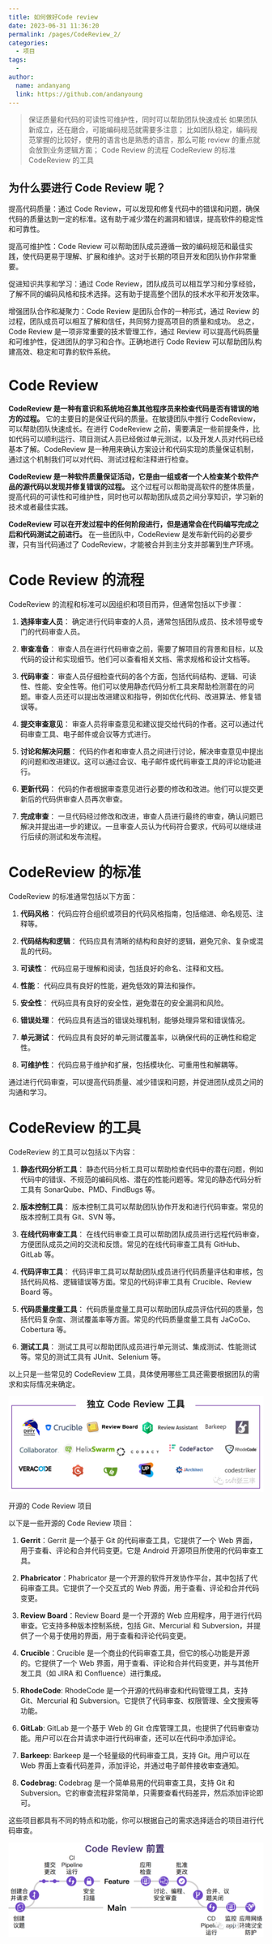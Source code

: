 ```yaml
---
title: 如何做好Code review
date: 2023-06-31 11:36:20
permalink: /pages/CodeReview_2/
categories:
  - 项目
tags:
  -
author:
  name: andanyang
  link: https://github.com/andanyoung
---
```


> 保证质量和代码的可读性可维护性，同时可以帮助团队快速成长
> 如果团队新成立，还在磨合，可能编码规范就需要多注意；
> 比如团队稳定，编码规范掌握的比较好，使用的语言也是熟悉的语言，那么可能 review 的重点就会放到业务逻辑方面；
> Code Review 的流程
> CodeReview 的标准
> CodeReview 的工具

## 为什么要进行 Code Review 呢？

提高代码质量：通过 Code Review，可以发现和修复代码中的错误和问题，确保代码的质量达到一定的标准。这有助于减少潜在的漏洞和错误，提高软件的稳定性和可靠性。

提高可维护性：Code Review 可以帮助团队成员遵循一致的编码规范和最佳实践，使代码更易于理解、扩展和维护。这对于长期的项目开发和团队协作非常重要。

促进知识共享和学习：通过 Code Review，团队成员可以相互学习和分享经验，了解不同的编码风格和技术选择。这有助于提高整个团队的技术水平和开发效率。

增强团队合作和凝聚力：Code Review 是团队合作的一种形式，通过 Review 的过程，团队成员可以相互了解和信任，共同努力提高项目的质量和成功。
总之，Code Review 是一项非常重要的技术管理工作，通过 Review 可以提高代码质量和可维护性，促进团队的学习和合作。正确地进行 Code Review 可以帮助团队构建高效、稳定和可靠的软件系统。

# Code Review

**CodeReview 是一种有意识和系统地召集其他程序员来检查代码是否有错误的地方的过程。** 它的主要目的是保证代码的质量。在敏捷团队中推行 CodeReview，可以帮助团队快速成长。在进行 CodeReview 之前，需要满足一些前提条件，比如代码可以顺利运行、项目测试人员已经做过单元测试，以及开发人员对代码已经基本了解。CodeReview 是一种用来确认方案设计和代码实现的质量保证机制，通过这个机制我们可以对代码、测试过程和注释进行检查。

**CodeReview 是一种软件质量保证活动，它是由一组或者一个人检查某个软件产品的源代码以发现并修复错误的过程。** 这个过程可以帮助提高软件的整体质量，提高代码的可读性和可维护性，同时也可以帮助团队成员之间分享知识，学习新的技术或者最佳实践。

**CodeReview 可以在开发过程中的任何阶段进行，但是通常会在代码编写完成之后和代码测试之前进行。** 在一些团队中，CodeReview 是发布新代码的必要步骤，只有当代码通过了 CodeReview，才能被合并到主分支并部署到生产环境。

# Code Review 的流程

CodeReview 的流程和标准可以因组织和项目而异，但通常包括以下步骤：

1. **选择审查人员**： 确定进行代码审查的人员，通常包括团队成员、技术领导或专门的代码审查人员。

2. **审查准备**： 审查人员在进行代码审查之前，需要了解项目的背景和目标，以及代码的设计和实现细节。他们可以查看相关文档、需求规格和设计文档等。

3. **代码审查**： 审查人员仔细检查代码的各个方面，包括代码结构、逻辑、可读性、性能、安全性等。他们可以使用静态代码分析工具来帮助检测潜在的问题。审查人员还可以提出改进建议和指导，例如优化代码、改进算法、修复错误等。

4. **提交审查意见**： 审查人员将审查意见和建议提交给代码的作者。这可以通过代码审查工具、电子邮件或会议等方式进行。

5. **讨论和解决问题**： 代码的作者和审查人员之间进行讨论，解决审查意见中提出的问题和改进建议。这可以通过会议、电子邮件或代码审查工具的评论功能进行。

6. **更新代码**： 代码的作者根据审查意见进行必要的修改和改进。他们可以提交更新后的代码供审查人员再次审查。

7. **完成审查**： 一旦代码经过修改和改进，审查人员进行最终的审查，确认问题已解决并提出进一步的建议。一旦审查人员认为代码符合要求，代码可以继续进行后续的测试和发布流程。

# CodeReview 的标准

CodeReview 的标准通常包括以下方面：

1. **代码风格**： 代码应符合组织或项目的代码风格指南，包括缩进、命名规范、注释等。

2. **代码结构和逻辑**： 代码应具有清晰的结构和良好的逻辑，避免冗余、复杂或混乱的代码。

3. **可读性**： 代码应易于理解和阅读，包括良好的命名、注释和文档。

4. **性能**： 代码应具有良好的性能，避免低效的算法和操作。

5. **安全性**： 代码应具有良好的安全性，避免潜在的安全漏洞和风险。

6. **错误处理**： 代码应具有适当的错误处理机制，能够处理异常和错误情况。

7. **单元测试**： 代码应具有良好的单元测试覆盖率，以确保代码的正确性和稳定性。

8. **可维护性**： 代码应易于维护和扩展，包括模块化、可重用性和解耦等。

通过进行代码审查，可以提高代码质量、减少错误和问题，并促进团队成员之间的沟通和学习。

# CodeReview 的工具

CodeReview 的工具可以包括以下内容：

1. **静态代码分析工具**： 静态代码分析工具可以帮助检查代码中的潜在问题，例如代码中的错误、不规范的编码风格、潜在的性能问题等。常见的静态代码分析工具有 SonarQube、PMD、FindBugs 等。

2. **版本控制工具**： 版本控制工具可以帮助团队协作开发和进行代码审查。常见的版本控制工具有 Git、SVN 等。

3. **在线代码审查工具**： 在线代码审查工具可以帮助团队成员进行远程代码审查，方便团队成员之间的交流和反馈。常见的在线代码审查工具有 GitHub、GitLab 等。

4. **代码评审工具**： 代码评审工具可以帮助团队成员进行代码质量评估和审核，包括代码风格、逻辑错误等方面。常见的代码评审工具有 Crucible、Review Board 等。

5. **代码质量度量工具**： 代码质量度量工具可以帮助团队成员评估代码的质量，包括代码复杂度、测试覆盖率等方面。常见的代码质量度量工具有 JaCoCo、Cobertura 等。

6. **测试工具**： 测试工具可以帮助团队成员进行单元测试、集成测试、性能测试等。常见的测试工具有 JUnit、Selenium 等。

以上只是一些常见的 CodeReview 工具，具体使用哪些工具还需要根据团队的需求和实际情况来确定。

![图片](../.vuepress/public/Springboot/640-1692585368213-3.png)

开源的 Code Review 项目

以下是一些开源的 Code Review 项目：

1. **Gerrit**：Gerrit 是一个基于 Git 的代码审查工具，它提供了一个 Web 界面，用于查看、评论和合并代码变更。它是 Android 开源项目所使用的代码审查工具。

2. **Phabricator**：Phabricator 是一个开源的软件开发协作平台，其中包括了代码审查工具。它提供了一个交互式的 Web 界面，用于查看、评论和合并代码变更。

3. **Review Board**：Review Board 是一个开源的 Web 应用程序，用于进行代码审查。它支持多种版本控制系统，包括 Git、Mercurial 和 Subversion，并提供了一个易于使用的界面，用于查看和评论代码变更。

4. **Crucible**：Crucible 是一个商业的代码审查工具，但它的核心功能是开源的。它提供了一个 Web 界面，用于查看、评论和合并代码变更，并与其他开发工具（如 JIRA 和 Confluence）进行集成。

5. **RhodeCode**: RhodeCode 是一个开源的代码审查和代码管理工具，支持 Git、Mercurial 和 Subversion。它提供了代码审查、权限管理、全文搜索等功能。

6. **GitLab**: GitLab 是一个基于 Web 的 Git 仓库管理工具，也提供了代码审查功能。用户可以在合并请求中进行代码审查，还可以在代码中添加评论。

7. **Barkeep**: Barkeep 是一个轻量级的代码审查工具，支持 Git。用户可以在 Web 界面上查看代码差异，添加评论，并通过电子邮件接收审查通知。

8. **Codebrag**: Codebrag 是一个简单易用的代码审查工具，支持 Git 和 Subversion。它的审查流程非常简单，只需要查看代码差异，然后添加评论即可。

这些项目都具有不同的特点和功能，你可以根据自己的需求选择适合的项目进行代码审查。

![图片](../.vuepress/public/Springboot/640-po012121913codereview.png)
